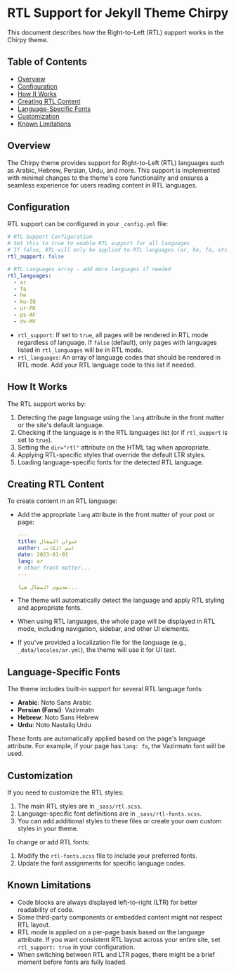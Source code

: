 # RTL Support for Jekyll Theme Chirpy

This document describes how the Right-to-Left (RTL) support works in the Chirpy theme.

## Table of Contents

- [Overview](#overview)
- [Configuration](#configuration)
- [How It Works](#how-it-works)
- [Creating RTL Content](#creating-rtl-content)
- [Language-Specific Fonts](#language-specific-fonts)
- [Customization](#customization)
- [Known Limitations](#known-limitations)

## Overview

The Chirpy theme provides support for Right-to-Left (RTL) languages such as Arabic, Hebrew, Persian, Urdu, and more. This support is implemented with minimal changes to the theme's core functionality and ensures a seamless experience for users reading content in RTL languages.

## Configuration

RTL support can be configured in your `_config.yml` file:

```yaml
# RTL Support Configuration
# Set this to true to enable RTL support for all languages
# If false, RTL will only be applied to RTL languages (ar, he, fa, etc.)
rtl_support: false

# RTL Languages array - add more languages if needed
rtl_languages:
  - ar
  - fa
  - he
  - ku-IQ
  - ur-PK
  - ps-AF
  - dv-MV
```

- `rtl_support`: If set to `true`, all pages will be rendered in RTL mode regardless of language. If `false` (default), only pages with languages listed in `rtl_languages` will be in RTL mode.
- `rtl_languages`: An array of language codes that should be rendered in RTL mode. Add your RTL language code to this list if needed.

## How It Works

The RTL support works by:

1. Detecting the page language using the `lang` attribute in the front matter or the site's default language.
2. Checking if the language is in the RTL languages list (or if `rtl_support` is set to `true`).
3. Setting the `dir="rtl"` attribute on the HTML tag when appropriate.
4. Applying RTL-specific styles that override the default LTR styles.
5. Loading language-specific fonts for the detected RTL language.

## Creating RTL Content

To create content in an RTL language:

- Add the appropriate `lang` attribute in the front matter of your post or page:

  ```yaml
  ---
  title: عنوان المقال
  author: اسم الكاتب
  date: 2023-01-01
  lang: ar
  # other front matter...
  ---

  محتوى المقال هنا...
  ```

- The theme will automatically detect the language and apply RTL styling and appropriate fonts.
- When using RTL languages, the whole page will be displayed in RTL mode, including navigation, sidebar, and other UI elements.
- If you've provided a localization file for the language (e.g., `_data/locales/ar.yml`), the theme will use it for UI text.

## Language-Specific Fonts

The theme includes built-in support for several RTL language fonts:

- **Arabic**: Noto Sans Arabic
- **Persian (Farsi)**: Vazirmatn
- **Hebrew**: Noto Sans Hebrew
- **Urdu**: Noto Nastaliq Urdu

These fonts are automatically applied based on the page's language attribute. For example, if your page has `lang: fa`, the Vazirmatn font will be used.

## Customization

If you need to customize the RTL styles:

1. The main RTL styles are in `_sass/rtl.scss`.
2. Language-specific font definitions are in `_sass/rtl-fonts.scss`.
3. You can add additional styles to these files or create your own custom styles in your theme.

To change or add RTL fonts:

1. Modify the `rtl-fonts.scss` file to include your preferred fonts.
2. Update the font assignments for specific language codes.

## Known Limitations

- Code blocks are always displayed left-to-right (LTR) for better readability of code.
- Some third-party components or embedded content might not respect RTL layout.
- RTL mode is applied on a per-page basis based on the language attribute. If you want consistent RTL layout across your entire site, set `rtl_support: true` in your configuration.
- When switching between RTL and LTR pages, there might be a brief moment before fonts are fully loaded.
